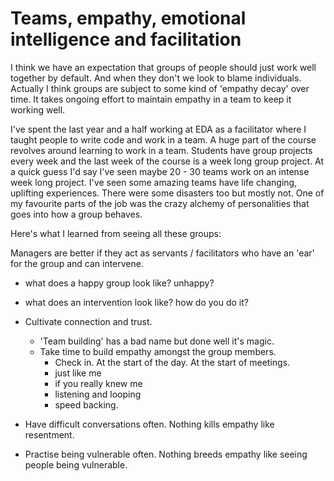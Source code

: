 # Teams, empathy, emotional intelligence and facilitation

I think we have an expectation that groups of people should just work well together by default. And when they don't we look to blame individuals.
Actually I think groups are subject to some kind of 'empathy decay' over time. It takes ongoing effort to maintain empathy in a team to keep it working well.

I've spent the last year and a half working at EDA as a facilitator where I taught people to write code and work in a team.
A huge part of the course revolves around learning to work in a team. Students have group projects every week and the last week of the course is a week long group project.
At a quick guess I'd say I've seen maybe 20 - 30 teams work on an intense week long project. I've seen some amazing teams have life changing, uplifting experiences. There were some disasters too but mostly not. One of my favourite parts of the job was the crazy alchemy of personalities that goes into how a group behaves. 

Here's what I learned from seeing all these groups:

Managers are better if they act as servants / facilitators who have an 'ear' for the group and can intervene.
  - what does a happy group look like? unhappy?
  - what does an intervention look like? how do you do it?

- Cultivate connection and trust. 
  - 'Team building' has a bad name but done well it's magic.
  - Take time to build empathy amongst the group members. 
    - Check in. At the start of the day. At the start of meetings.
    - just like me
    - if you really knew me
    - listening and looping
    - speed backing.

- Have difficult conversations often. Nothing kills empathy like resentment.

- Practise being vulnerable often. Nothing breeds empathy like seeing people being vulnerable.

